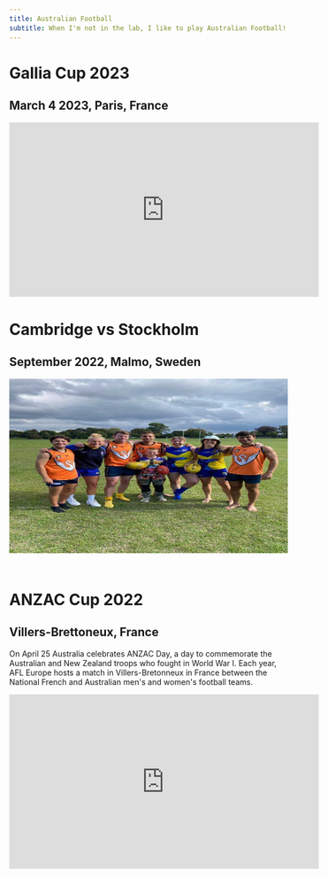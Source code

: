 ```yaml
---
title: Australian Football
subtitle: When I'm not in the lab, I like to play Australian Football! I previously played for the Paris Cockerelles, and am currently playing for the Stockholm Giants. 
---
```


# Gallia Cup 2023
## March 4 2023, Paris, France

<p style="text-align:center;">
<iframe width="560" height="315" src="https://www.youtube.com/embed/VfS8MZN6Noc?start=8146" title="YouTube video player" frameborder="0" allow="accelerometer; autoplay; clipboard-write; encrypted-media; gyroscope; picture-in-picture; web-share" allowfullscreen></iframe>
</p>

  
# Cambridge vs Stockholm
## September 2022, Malmo, Sweden 

<img style="padding-bottom:25px" width="560" height="315" src="/assets/img/received_811068676597810.jpeg"/>

# ANZAC Cup 2022
## Villers-Brettoneux, France

On April 25 Australia celebrates ANZAC Day, a day to commemorate the Australian and New Zealand troops who fought in World War I. Each year, AFL Europe hosts a match in Villers-Bretonneux in France between the National French and Australian men's and women's football teams.

<p style="text-align:center;">
<iframe style = "float: center" width="560" height="315" src="https://www.youtube.com/embed/bDzfqeUR8IU" title="YouTube video player" frameborder="0" allow="accelerometer; autoplay; clipboard-write; encrypted-media; gyroscope; picture-in-picture" allowfullscreen></iframe>
</p>
